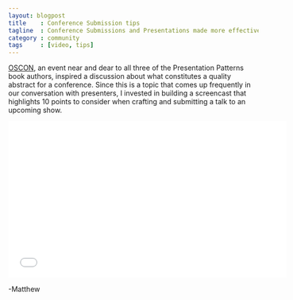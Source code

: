 ```yaml
---
layout: blogpost
title    : Conference Submission tips
tagline  : Conference Submissions and Presentations made more effective with 10 quick tips 
category : community
tags     : [video, tips]
---
```

[OSCON](http://oscon.com), an event near and dear to all three of the Presentation Patterns book authors, inspired a discussion about what constitutes a quality abstract for a conference. Since this is a topic that comes up frequently in our conversation with presenters, I invested in building a screencast that highlights 10 points to consider when crafting and submitting a talk to an upcoming show.

<iframe width="560" height="315" src="//www.youtube.com/embed/fJz4JJIchaY" frameborder="0" allowfullscreen></iframe>

-Matthew
